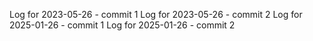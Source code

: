 Log for 2023-05-26 - commit 1
Log for 2023-05-26 - commit 2
Log for 2025-01-26 - commit 1
Log for 2025-01-26 - commit 2
